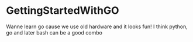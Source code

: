 # GettingStartedWithGO
Wanne learn go cause we use old hardware and it looks fun! I think python, go and later bash can be a good combo
